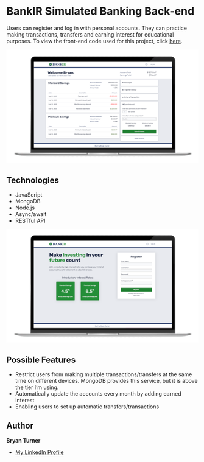 # BankIR Simulated Banking Back-end

Users can register and log in with personal accounts. They can practice making transactions, transfers and earning interest for educational purposes. To view the front-end code used for this project, click [here](https://github.com/bryturner/bankir-fe).

![bankir account view mock](./github-images/bankir-acct-mock.png)

## Technologies

- JavaScript
- MongoDB
- Node.js
- Async/await
- RESTful API

![bankir account view mock](./github-images/bankir-reg-mock.png)

## Possible Features

- Restrict users from making multiple transactions/transfers at the same time on different devices. MongoDB provides this service, but it is above the tier I’m using.
- Automatically update the accounts every month by adding earned interest
- Enabling users to set up automatic transfers/transactions

## Author

**Bryan Turner**

- [My LinkedIn Profile](https://www.linkedin.com/in/bryanturnerdev/)
